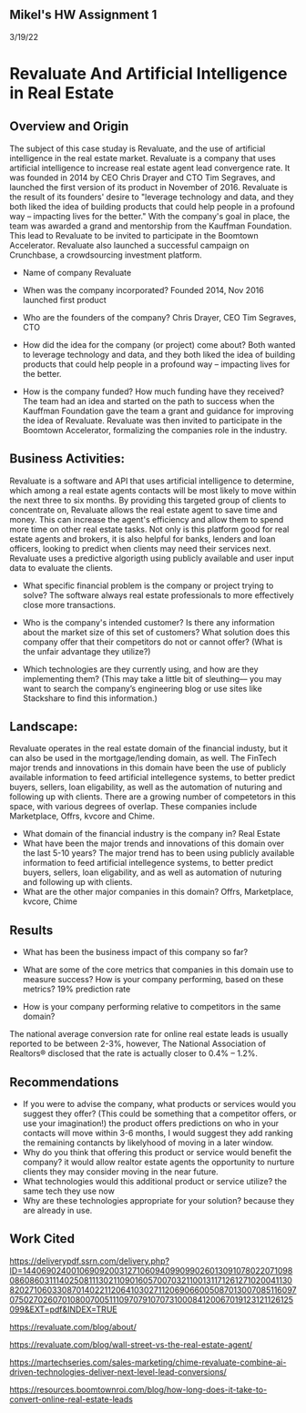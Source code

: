 ## Mikel's HW Assignment 1

3/19/22
# Revaluate And Artificial Intelligence in Real Estate

## Overview and Origin

 The subject of this case studay is Revaluate, and the use of artificial intelligence in the real estate market. Revaluate is a company that uses artificial intelligence to increase real estate agent lead convergence rate. It was founded in 2014 by CEO Chris Drayer and CTO Tim Segraves, and launched the first version of its product in November of 2016. Revaluate is the result of its founders' desire to "leverage technology and data, and they both liked the idea of building products that could help people in a profound way – impacting lives for the better." With the company's goal in place, the team was awarded a grand and mentorship from the Kauffman Foundation. This lead to Revaluate to be invited to participate in the Boomtown Accelerator. Revaluate also launched a successful campaign on Crunchbase, a crowdsourcing investment platform.
 

* Name of company
Revaluate
* When was the company incorporated?
Founded 2014, Nov 2016 launched first product
* Who are the founders of the company?
Chris Drayer, CEO
Tim Segraves, CTO
* How did the idea for the company (or project) come about?
Both wanted to leverage technology and data, and they both liked the idea of building products that could help people in a profound way – impacting lives for the better.

* How is the company funded? How much funding have they received?
The team had an idea and started on the path to success when the Kauffman Foundation gave the team a grant and guidance for improving the idea of Revaluate.  Revaluate was then invited to participate in the Boomtown Accelerator, formalizing the companies role in the industry.


## Business Activities:

Revaluate is a software and API that uses artificial intelligence to determine, which among a real estate agents contacts will be most likely to move within the next three to six months. By providing this targeted group of clients to concentrate on, Revaluate allows the real estate agent to save time and money. This can increase the agent's efficiency and allow them to spend more time on other real estate tasks. Not only is this platform good for real estate agents and brokers, it is also helpful for banks, lenders and loan officers, looking to predict when clients may need their services next. Revaluate uses a predictive algorigth using publicly available and user input data to evaluate the clients.


* What specific financial problem is the company or project trying to solve?
The software always real estate professionals to more effectively close more transactions.
* Who is the company's intended customer?  Is there any information about the market size of this set of customers?
What solution does this company offer that their competitors do not or cannot offer? (What is the unfair advantage they utilize?)

* Which technologies are they currently using, and how are they implementing them? (This may take a little bit of sleuthing–– you may want to search the company’s engineering blog or use sites like Stackshare to find this information.)


## Landscape:

Revaluate operates in the real estate domain of the financial industy, but it can also be used in the mortgage/lending domain, as well. The FinTech major trends and innovations in this domain have been the use of publicly available information to feed artificial intellegence systems, to better predict buyers, sellers, loan eligability, as well as the automation of nuturing and following up with clients. There are a growing number of competetors in this space, with various degrees of overlap. These companies include Marketplace, Offrs, kvcore and Chime.


* What domain of the financial industry is the company in?
Real Estate
* What have been the major trends and innovations of this domain over the last 5-10 years?
The major trend has to been using publicly available information to feed artificial intellegence systems, to better predict buyers, sellers, loan eligability, and as well as automation of nuturing and following up with clients.
* What are the other major companies in this domain?
Offrs, Marketplace, kvcore, Chime

## Results

* What has been the business impact of this company so far?

* What are some of the core metrics that companies in this domain use to measure success? How is your company performing, based on these metrics?
19% prediction rate
* How is your company performing relative to competitors in the same domain?
 
The national average conversion rate for online real estate leads is usually reported to be between 2-3%, however, The National Association of Realtors® disclosed that the rate is actually closer to 0.4% – 1.2%.

## Recommendations

* If you were to advise the company, what products or services would you suggest they offer? (This could be something that a competitor offers, or use your imagination!)
the product offers predictions on who in your contacts will move within 3-6 months, I would suggest they add ranking the remaining contancts by likelyhood of moving in a later window.
* Why do you think that offering this product or service would benefit the company?
it would allow realtor estate agents the opportunity to nurture clients they may consider moving in the near future.
* What technologies would this additional product or service utilize?
the same tech they use now
* Why are these technologies appropriate for your solution?
because they are already in use.


## Work Cited

https://deliverypdf.ssrn.com/delivery.php?ID=144069024001069092003127106094099099026013091078022071098086086031114025081113021109016057007032110013117126127102004113082027106033087014022112064103027112069066005087013007085116097075027026070108007005111097079107073100084120067019123121126125099&EXT=pdf&INDEX=TRUE

https://revaluate.com/blog/about/

https://revaluate.com/blog/wall-street-vs-the-real-estate-agent/

https://martechseries.com/sales-marketing/chime-revaluate-combine-ai-driven-technologies-deliver-next-level-lead-conversions/

https://resources.boomtownroi.com/blog/how-long-does-it-take-to-convert-online-real-estate-leads

